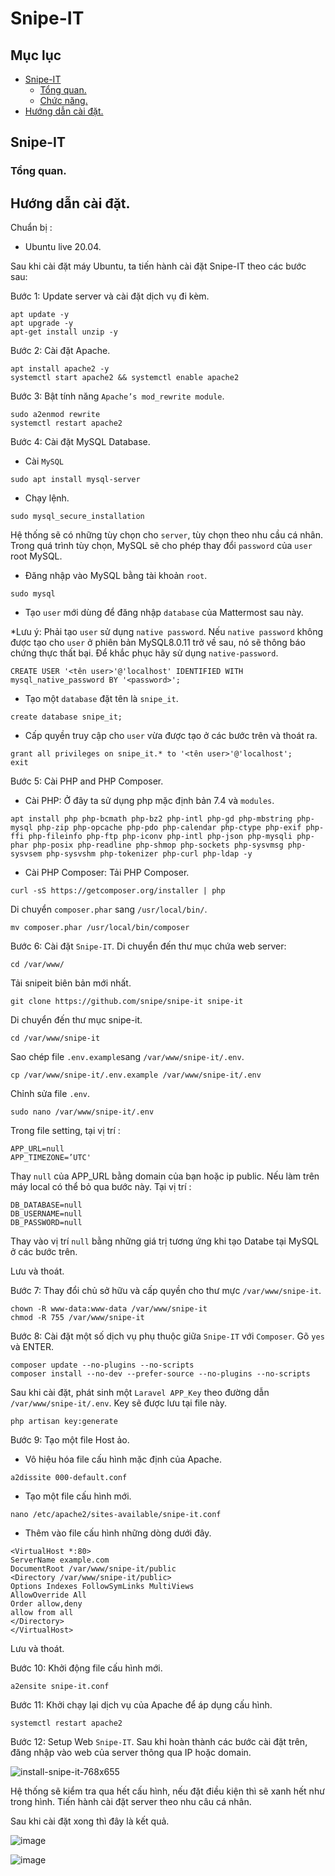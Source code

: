 # Snipe-IT
## Mục lục
- [Snipe-IT](#snipeit)
  - [Tổng quan.](#tongquan)
  - [Chức năng.](#chucnang)
- [Hướng dẫn cài đặt.](#caidat)


## Snipe-IT<a name="snipeit"></a>
### Tổng quan.<a name="tongquan"></a>

## Hướng dẫn cài đặt.<a name="caidat"></a>
Chuẩn bị :
- Ubuntu live 20.04.

Sau khi cài đặt máy Ubuntu, ta tiến hành cài đặt Snipe-IT theo các bước sau:

Bước 1: Update server và cài đặt dịch vụ đi kèm.
```
apt update -y
apt upgrade -y
apt-get install unzip -y
```
Bước 2: Cài đặt Apache.
```
apt install apache2 -y
systemctl start apache2 && systemctl enable apache2
```
Bước 3: Bật tính năng `Apache’s mod_rewrite module`.
```
sudo a2enmod rewrite
systemctl restart apache2
```
Bước 4: Cài đặt MySQL Database.
- Cài `MySQL`
```
sudo apt install mysql-server
```
- Chạy lệnh.
```
sudo mysql_secure_installation
```
Hệ thống sẽ có những tùy chọn cho `server`, tùy chọn theo nhu cầu cá nhân.
Trong quá trình tùy chọn, MySQL sẽ cho phép thay đổi `password` của `user` root MySQL.

- Đăng nhập vào MySQL bằng tài khoản `root`.
```
sudo mysql
```
- Tạo `user` mới dùng để đăng nhập `database` của Mattermost sau này.

*Lưu ý: Phải tạo `user` sử dụng `native password`. Nếu `native password` không được tạo cho `user` ở phiên bản MySQL8.0.11 trở về sau, nó sẽ thông báo chứng thực thất bại. Để khắc phục hãy sử dụng `native-password`.

```
CREATE USER '<tên user>'@'localhost' IDENTIFIED WITH mysql_native_password BY '<password>';
```
- Tạo một `database` đặt tên là `snipe_it`.
```
create database snipe_it;
```
- Cấp quyền truy cập cho `user` vừa được tạo ở các bước trên và thoát ra.
```
grant all privileges on snipe_it.* to '<tên user>'@'localhost';
exit
```
Bước 5: Cài PHP and PHP Composer.
- Cài PHP:
Ở đây ta sử dụng php mặc định bản 7.4 và `modules`.
```
apt install php php-bcmath php-bz2 php-intl php-gd php-mbstring php-mysql php-zip php-opcache php-pdo php-calendar php-ctype php-exif php-ffi php-fileinfo php-ftp php-iconv php-intl php-json php-mysqli php-phar php-posix php-readline php-shmop php-sockets php-sysvmsg php-sysvsem php-sysvshm php-tokenizer php-curl php-ldap -y
```
- Cài PHP Composer:
Tải PHP Composer.
```
curl -sS https://getcomposer.org/installer | php
```
Di chuyển `composer.phar` sang `/usr/local/bin/`.
```
mv composer.phar /usr/local/bin/composer
```
Bước 6: Cài đặt `Snipe-IT`.
Di chuyển đến thư mục chứa web server:
```
cd /var/www/
```
Tải snipeit biên bản mới nhất.
```
git clone https://github.com/snipe/snipe-it snipe-it
```
Di chuyển đến thư mục snipe-it.
```
cd /var/www/snipe-it
```
Sao chép file `.env.example`sang `/var/www/snipe-it/.env`.
```
cp /var/www/snipe-it/.env.example /var/www/snipe-it/.env
```
Chỉnh sửa file `.env`.
```
sudo nano /var/www/snipe-it/.env
```
Trong file setting, tại vị trí :
```
APP_URL=null
APP_TIMEZONE=’UTC'
```
Thay `null` của APP_URL bằng domain của bạn hoặc ip public. Nếu làm trên máy local có thể bỏ qua bước này.
Tại vị trí :
```
DB_DATABASE=null
DB_USERNAME=null
DB_PASSWORD=null
```
Thay vào vị trí `null` bằng những giá trị tương ứng khi tạo Databe tại MySQL ở các bước trên.

Lưu và thoát.

Bước 7: Thay đổi chủ sở hữu và cấp quyền cho thư mực `/var/www/snipe-it`.
```
chown -R www-data:www-data /var/www/snipe-it
chmod -R 755 /var/www/snipe-it
```
Bước 8: Cài đặt một số dịch vụ phụ thuộc giữa `Snipe-IT` với `Composer`. Gõ `yes` và ENTER.
```
composer update --no-plugins --no-scripts
composer install --no-dev --prefer-source --no-plugins --no-scripts
```
Sau khi cài đặt, phát sinh một `Laravel APP_Key` theo đường dẫn `/var/www/snipe-it/.env`. Key sẽ được lưu tại file này.
```
php artisan key:generate
```
Bước 9: Tạo một file Host ảo.
- Vô hiệu hóa file cấu hình mặc định của Apache.
```
a2dissite 000-default.conf
```
- Tạo một file cấu hình mới.
```
nano /etc/apache2/sites-available/snipe-it.conf
```
- Thêm vào file cấu hình những dòng dưới đây.
```
<VirtualHost *:80>
ServerName example.com
DocumentRoot /var/www/snipe-it/public
<Directory /var/www/snipe-it/public>
Options Indexes FollowSymLinks MultiViews
AllowOverride All
Order allow,deny
allow from all
</Directory>
</VirtualHost>
```
Lưu và thoát.

Bước 10: Khởi động file cấu hình mới.
```
a2ensite snipe-it.conf
```
Bước 11: Khởi chạy lại dịch vụ của Apache để áp dụng cấu hình.
```
systemctl restart apache2
```
Bước 12: Setup Web `Snipe-IT`.
Sau khi hoàn thành các bước cài đặt trên, đăng nhập vào web của server thông qua IP hoặc domain.

![install-snipe-it-768x655](https://user-images.githubusercontent.com/80932769/138681515-7e7669a5-dea9-4ab1-bbcd-934447a38597.png)

Hệ thống sẽ kiểm tra qua hết cấu hình, nếu đặt điều kiện thì sẽ xanh hết như trong hình.
Tiến hành cài đặt server theo nhu câu cá nhân.

Sau khi cài đặt xong thì đây là kết quả.

![image](https://user-images.githubusercontent.com/80932769/138681644-68a43887-7eb5-4b80-b4d1-cc92f63be16a.png)



![image](https://user-images.githubusercontent.com/80932769/138678075-ec1f5ab0-d623-41fe-a889-c053ea99fb65.png)

